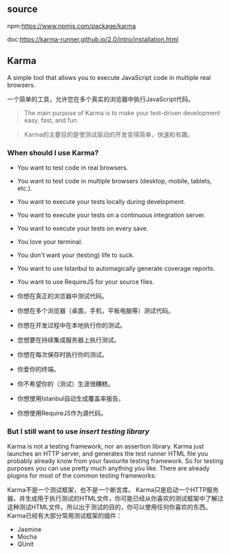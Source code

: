 ## source
npm:<https://www.npmjs.com/package/karma>

doc:<https://karma-runner.github.io/2.0/intro/installation.html>

## Karma
A simple tool that allows you to execute JavaScript code in multiple real browsers.

一个简单的工具，允许您在多个真实的浏览器中执行JavaScript代码。

> The main purpose of Karma is to make your test-driven development easy, fast, and fun.

> Karma的主要目的是使测试驱动的开发变得简单，快速和有趣。

### When should I use Karma?
- You want to test code in real browsers.
- You want to test code in multiple browsers (desktop, mobile, tablets, etc.).
- You want to execute your tests locally during development.
- You want to execute your tests on a continuous integration server.
- You want to execute your tests on every save.
- You love your terminal.
- You don't want your (testing) life to suck.
- You want to use Istanbul to automagically generate coverage reports.
- You want to use RequireJS for your source files.


- 你想在真正的浏览器中测试代码。
- 你想在多个浏览器（桌面，手机，平板电脑等）测试代码。
- 你想在开发过程中在本地执行你的测试。
- 您想要在持续集成服务器上执行测试。
- 你想在每次保存时执行你的测试。
- 你爱你的终端。
- 你不希望你的（测试）生涯很糟糕。
- 你想使用Istanbul自动生成覆盖率报告。
- 你想使用RequireJS作为源代码。

### But I still want to use _insert testing library_

Karma is not a testing framework, nor an assertion library. Karma just launches an HTTP server, and generates the test runner HTML file you probably already know from your favourite testing framework. So for testing purposes you can use pretty much anything you like. There are already plugins for most of the common testing frameworks:

Karma不是一个测试框架，也不是一个断言库。 Karma只是启动一个HTTP服务器，并生成用于执行测试的HTML文件，你可能已经从你喜欢的测试框架中了解过这种测试HTML文件。所以出于测试的目的，你可以使用任何你喜欢的东西。Karma已经有大部分常用测试框架的插件：

- Jasmine
- Mocha
- QUnit